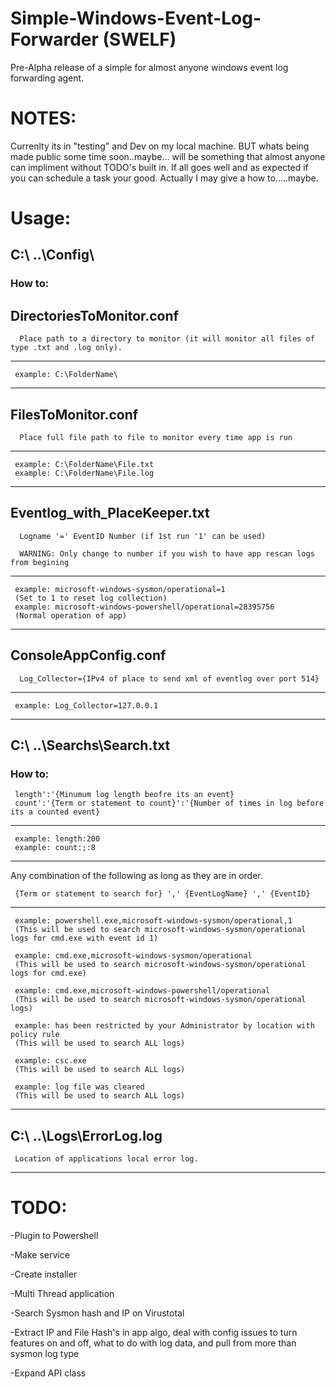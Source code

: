 # Simple-Windows-Event-Log-Forwarder (SWELF)
Pre-Alpha release of a simple for almost anyone windows event log forwarding agent. 

# NOTES:
Currenlty its in "testing" and Dev on my local machine. BUT whats being made public some time soon..maybe... will be something that almost anyone can impliment without TODO's built in. If all goes well and as expected if you can schedule a task your good. Actually I may give a how to.....maybe.


# Usage:
## C:\ ..\Config\
  ### How to:
##  DirectoriesToMonitor.conf
  
      Place path to a directory to monitor (it will monitor all files of type .txt and .log only).
    
--------------------------------------------------------------------------------
     example: C:\FolderName\
--------------------------------------------------------------------------------

##  FilesToMonitor.conf
  
      Place full file path to file to monitor every time app is run
    
--------------------------------------------------------------------------------
     example: C:\FolderName\File.txt 
     example: C:\FolderName\File.log
--------------------------------------------------------------------------------

##  Eventlog_with_PlaceKeeper.txt
  
      Logname '=' EventID Number (if 1st run '1' can be used)
    
      WARNING: Only change to number if you wish to have app rescan logs from begining
    
--------------------------------------------------------------------------------
     example: microsoft-windows-sysmon/operational=1
     (Set to 1 to reset log collection)
     example: microsoft-windows-powershell/operational=28395756
     (Normal operation of app)
--------------------------------------------------------------------------------

##  ConsoleAppConfig.conf
  
      Log_Collector={IPv4 of place to send xml of eventlog over port 514}
    
--------------------------------------------------------------------------------
     example: Log_Collector=127.0.0.1   
--------------------------------------------------------------------------------

## C:\ ..\Searchs\Search.txt
  ### How to:
  
     length':'{Minumum log length beofre its an event}
     count':'{Term or statement to count}':'{Number of times in log before its a counted event}    
     
--------------------------------------------------------------------------------
     example: length:200    
     example: count:;:8
--------------------------------------------------------------------------------  
     
   Any combination of the following as long as they are in order. 
   
     {Term or statement to search for} ',' {EventLogName} ',' {EventID}
     
--------------------------------------------------------------------------------
     example: powershell.exe,microsoft-windows-sysmon/operational,1 
     (This will be used to search microsoft-windows-sysmon/operational logs for cmd.exe with event id 1)
     
     example: cmd.exe,microsoft-windows-sysmon/operational 
     (This will be used to search microsoft-windows-sysmon/operational logs for cmd.exe)
     
     example: cmd.exe,microsoft-windows-powershell/operational 
     (This will be used to search microsoft-windows-sysmon/operational logs)
     
     example: has been restricted by your Administrator by location with policy rule 
     (This will be used to search ALL logs)
     
     example: csc.exe 
     (This will be used to search ALL logs)
     
     example: log file was cleared 
     (This will be used to search ALL logs)
-------------------------------------------------------------------------------- 
  
## C:\ ..\Logs\ErrorLog.log

     Location of applications local error log.
     
--------------------------------------------------------------------------------

# TODO:

-Plugin to Powershell

-Make service

-Create installer

-Multi Thread application

-Search Sysmon hash and IP on Virustotal 

-Extract IP and File Hash's in app algo, deal with config issues to turn features on and off, what to do with log data, and pull from more than sysmon log type

-Expand API class

